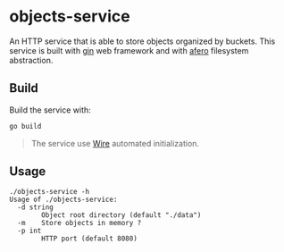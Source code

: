 # objects-service

An HTTP service that is able to store objects organized by buckets. This service is built with [gin][1] web framework and with [afero][2] filesystem abstraction.

## Build

Build the service with:

```sh
go build
```

> The service use [Wire][3] automated initialization.

## Usage

```
./objects-service -h
Usage of ./objects-service:
  -d string
        Object root directory (default "./data")
  -m    Store objects in memory ?
  -p int
        HTTP port (default 8080)
```

[1]: https://github.com/gin-gonic/gin
[2]: https://github.com/spf13/afero
[3]: https://github.com/google/wire
